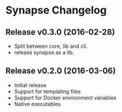 # Synapse Changelog

## Release v0.3.0 (2016-02-28)
  * Split between core, lib and cli.
  * release synapse as a lib.

## Release v0.2.0 (2016-03-06)
  * Initial release
  * Support for templating files
  * Support for Docker environment variables
  * Native executables
